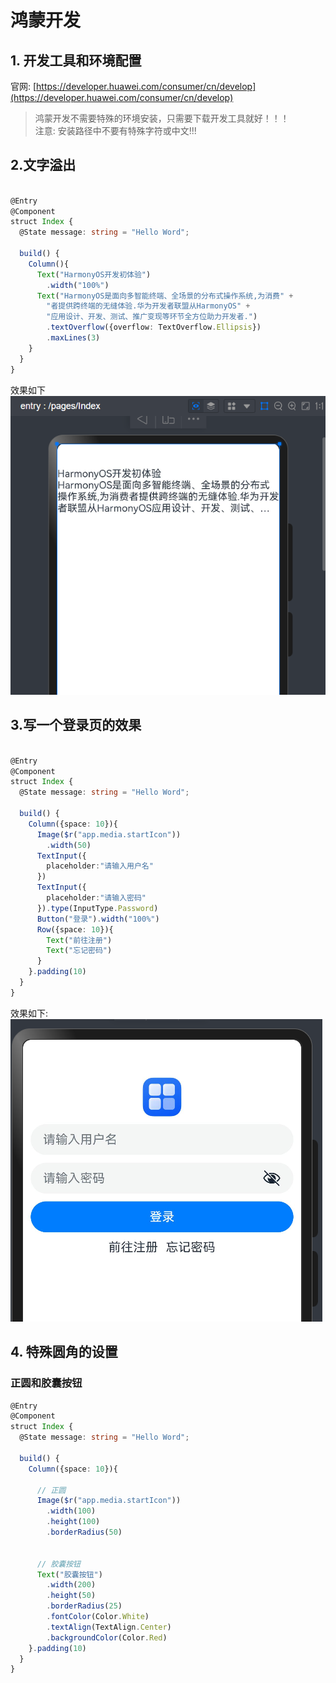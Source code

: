 # 鸿蒙开发
## 1. 开发工具和环境配置
官网: [https://developer.huawei.com/consumer/cn/develop](https://developer.huawei.com/consumer/cn/develop)

 > 鸿蒙开发不需要特殊的环境安装，只需要下载开发工具就好！！！  
 > 注意: 安装路径中不要有特殊字符或中文!!!

## 2.文字溢出
```ts

@Entry
@Component
struct Index {
  @State message: string = "Hello Word";

  build() {
    Column(){
      Text("HarmonyOS开发初体验")
        .width("100%")
      Text("HarmonyOS是面向多智能终端、全场景的分布式操作系统,为消费" +
        "者提供跨终端的无缝体验.华为开发者联盟从HarmonyOS" +
        "应用设计、开发、测试、推广变现等环节全方位助力开发者.")
        .textOverflow({overflow: TextOverflow.Ellipsis})
        .maxLines(3)
    }
  }
} 
```

效果如下
![img](/images/hongmeng/overflow.png)

## 3.写一个登录页的效果
```ts

@Entry
@Component
struct Index {
  @State message: string = "Hello Word";

  build() {
    Column({space: 10}){
      Image($r("app.media.startIcon"))
        .width(50)
      TextInput({
        placeholder:"请输入用户名"
      })
      TextInput({
        placeholder:"请输入密码"
      }).type(InputType.Password)
      Button("登录").width("100%")
      Row({space: 10}){
        Text("前往注册")
        Text("忘记密码")
      }
    }.padding(10)
  }
}
```
效果如下: 
![img](/images/hongmeng/denglu.png)

## 4. 特殊圆角的设置
### 正圆和胶囊按钮
```ts
@Entry
@Component
struct Index {
  @State message: string = "Hello Word";

  build() {
    Column({space: 10}){

      // 正圆
      Image($r("app.media.startIcon"))
        .width(100)
        .height(100)
        .borderRadius(50)


      // 胶囊按钮
      Text("胶囊按钮")
        .width(200)
        .height(50)
        .borderRadius(25)
        .fontColor(Color.White)
        .textAlign(TextAlign.Center)
        .backgroundColor(Color.Red)
    }.padding(10)
  }
}
```

